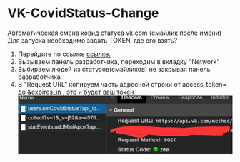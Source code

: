 # VK-CovidStatus-Change
Автоматическая смена ковид статуса vk.com (смайлик после имени)
Для запуска необходимо задать TOKEN,  где его взять?
1) Перейдите по ссылке <a href = "https://vk.com/covid19"> ссылке.</a>
2) Вызываем панель разработчика, переходим в вкладку "Network" 
3) Выбираем людей из статусов(смайликов) не закрывая панель разработчика
4) В "Request URL" копируем часть адресной строки от access_token= до &expires_in , это и будет ваш токен
![alt text](rm/vksmile.jpeg "Прекол")​
